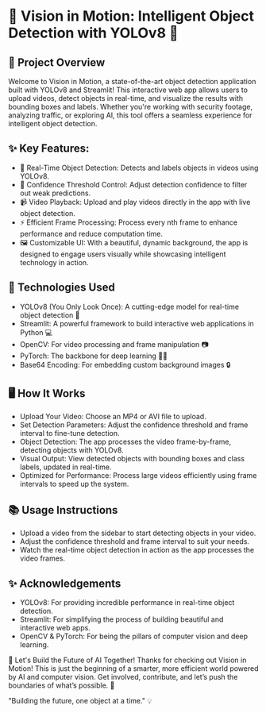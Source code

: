 # 🚗 Vision in Motion: Intelligent Object Detection with YOLOv8 🎥

## 📱 Project Overview
Welcome to Vision in Motion, a state-of-the-art object detection application built with YOLOv8 and Streamlit! This interactive web app allows users to upload videos, detect objects in real-time, and visualize the results with bounding boxes and labels. Whether you're working with security footage, analyzing traffic, or exploring AI, this tool offers a seamless experience for intelligent object detection.

## ✨ Key Features:

  - 🔎 Real-Time Object Detection: Detects and labels objects in videos using YOLOv8.
  - 🎯 Confidence Threshold Control: Adjust detection confidence to filter out weak predictions.
  - 📹 Video Playback: Upload and play videos directly in the app with live object detection.
  - ⚡ Efficient Frame Processing: Process every nth frame to enhance performance and reduce computation time.
  - 🖼 Customizable UI: With a beautiful, dynamic background, the app is designed to engage users visually while showcasing intelligent technology in action.

## 🚀 Technologies Used
  - YOLOv8 (You Only Look Once): A cutting-edge model for real-time object detection 🧠
  - Streamlit: A powerful framework to build interactive web applications in Python 💻
  - OpenCV: For video processing and frame manipulation 📷
  - PyTorch: The backbone for deep learning 🧑‍💻
  - Base64 Encoding: For embedding custom background images 🔒

## 🖥 How It Works
  - Upload Your Video: Choose an MP4 or AVI file to upload.
  - Set Detection Parameters: Adjust the confidence threshold and frame interval to fine-tune detection.
  - Object Detection: The app processes the video frame-by-frame, detecting objects with YOLOv8.
  - Visual Output: View detected objects with bounding boxes and class labels, updated in real-time.
  - Optimized for Performance: Process large videos efficiently using frame intervals to speed up the system.

## 📚 Usage Instructions
  - Upload a video from the sidebar to start detecting objects in your video.
  - Adjust the confidence threshold and frame interval to suit your needs.
  - Watch the real-time object detection in action as the app processes the video frames.

## ✨ Acknowledgements
  - YOLOv8: For providing incredible performance in real-time object detection.
  - Streamlit: For simplifying the process of building beautiful and interactive web apps.
  - OpenCV & PyTorch: For being the pillars of computer vision and deep learning.

🎉 Let's Build the Future of AI Together!
Thanks for checking out Vision in Motion! This is just the beginning of a smarter, more efficient world powered by AI and computer vision. Get involved, contribute, and let’s push the boundaries of what’s possible. 🚀

"Building the future, one object at a time." 💡
